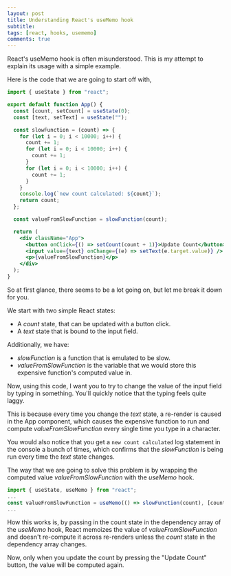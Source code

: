 ```yaml
---
layout: post
title: Understanding React's useMemo hook
subtitle:
tags: [react, hooks, usememo]
comments: true
---
```


React's useMemo hook is often misunderstood. This is my attempt to explain its usage with a simple example.

Here is the code that we are going to start off with,

```jsx
import { useState } from "react";

export default function App() {
  const [count, setCount] = useState(0);
  const [text, setText] = useState("");

  const slowFunction = (count) => {
    for (let i = 0; i < 10000; i++) {
      count += 1;
      for (let i = 0; i < 10000; i++) {
        count += 1;
      }
      for (let i = 0; i < 10000; i++) {
        count += 1;
      }
    }
    console.log(`new count calculated: ${count}`);
    return count;
  };

  const valueFromSlowFunction = slowFunction(count);

  return (
    <div className="App">
      <button onClick={() => setCount(count + 1)}>Update Count</button>
      <input value={text} onChange={(e) => setText(e.target.value)} />
      <p>{valueFromSlowFunction}</p>
    </div>
  );
}
```

So at first glance, there seems to be a lot going on, but let me break it down for you.

We start with two simple React states:

- A _count_ state, that can be updated with a button click.
- A _text_ state that is bound to the input field.

Additionally, we have:

- _slowFunction_ is a function that is emulated to be slow.
- _valueFromSlowFunction_ is the variable that we would store this expensive function's computed value in.

Now, using this code, I want you to try to change the value of the input field by typing in something. You'll quickly notice that the typing feels quite laggy.

This is because every time you change the _text_ state, a re-render is caused in the App component, which causes the expensive function to run and compute _valueFromSlowFunction_ every single time you type in a character.

You would also notice that you get a `new count calculated` log statement in the console a bunch of times, which confirms that the _slowFunction_ is being run every time the _text_ state changes.

The way that we are going to solve this problem is by wrapping the computed value _valueFromSlowFunction_ with the _useMemo_ hook.

```jsx
import { useState, useMemo } from "react";
...
const valueFromSlowFunction = useMemo(() => slowFunction(count), [count]);
...
```

How this works is, by passing in the count state in the dependency array of the _useMemo_ hook, React memoizes the value of _valueFromSlowFunction_ and doesn't re-compute it across re-renders unless the _count_ state in the dependency array changes.

Now, only when you update the count by pressing the "Update Count" button, the value will be computed again.
